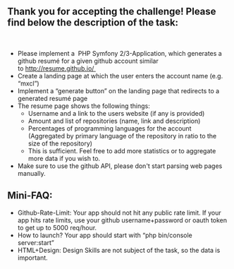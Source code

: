 ## Thank you for accepting the challenge! Please find below the description of the task:
 
* Please implement a  PHP Symfony 2/3-Application, which generates a github resumé for a given github account similar to http://resume.github.io/ 
* Create a landing page at which the user enters the account name (e.g. “mxcl”)
* Implement a “generate button” on the landing page that redirects to a generated resumé page
* The resume page shows the following things:
  * Username and a link to the users website (if any is provided)
  * Amount and list of repositories (name, link and description)
  * Percentages of programming languages for the account (Aggregated by primary language of the repository in ratio to the size of the repository) 
  * This is sufficient. Feel free to add more statistics or to aggregate more data if you wish to.
* Make sure to use the github API, please don't start parsing web pages manually.
 
## Mini-FAQ:
* Github-Rate-Limit: Your app should not hit any public rate limit. If your app hits rate limits, use your github username+password or oauth token to get up to 5000 req/hour.
* How to launch? Your app should start with “php bin/console server:start”
* HTML+Design: Design Skills are not subject of the task, so the data is important.